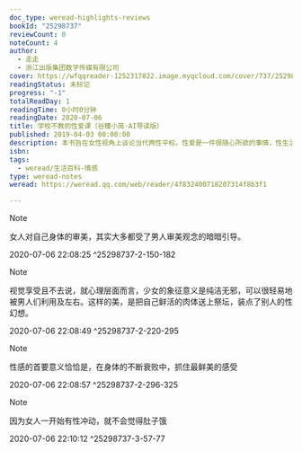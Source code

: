 ```yaml
---
doc_type: weread-highlights-reviews
bookId: "25298737"
reviewCount: 0
noteCount: 4
author:
  - 走走
  - 浙江出版集团数字传媒有限公司
cover: https://wfqqreader-1252317822.image.myqcloud.com/cover/737/25298737/t7_25298737.jpg
readingStatus: 未标记
progress: "-1"
totalReadDay: 1
readingTime: 0小时0分钟
readingDate: 2020-07-06
title: 学校不教的性爱课（谷臻小简·AI导读版）
published: 2019-04-03 00:00:00
description: 本书旨在女性视角上谈论当代两性平权。性爱是一件很随心所欲的事情，性生活的和谐，关键还在于人。关注形式而忽略本质，那实在是本末倒置。
isbn: 
tags:
  - weread/生活百科-情感
type: weread-notes
weread: https://weread.qq.com/web/reader/4f832400718207314f8b3f1

---
```







> [!NOTE] 
> 女人对自己身体的审美，其实大多都受了男人审美观念的暗暗引导。
> 
> 2020-07-06 22:08:25 ^25298737-2-150-182

> [!NOTE] 
> 视觉享受且不去说，就心理层面而言，少女的象征意义是纯洁无邪，可以很轻易地被男人们利用及左右。这样的美，是把自己鲜活的肉体送上祭坛，装点了别人的性幻想。
> 
> 2020-07-06 22:08:49 ^25298737-2-220-295

> [!NOTE] 
> 性感的首要意义恰恰是，在身体的不断衰败中，抓住最鲜美的感受
> 
> 2020-07-06 22:08:57 ^25298737-2-296-325



> [!NOTE] 
> 因为女人一开始有性冲动，就不会觉得肚子饿
> 
> 2020-07-06 22:10:12 ^25298737-3-57-77

























































































































